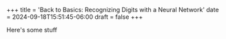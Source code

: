 +++
title = 'Back to Basics: Recognizing Digits with a Neural Network'
date = 2024-09-18T15:51:45-06:00
draft = false
+++

Here's some stuff
